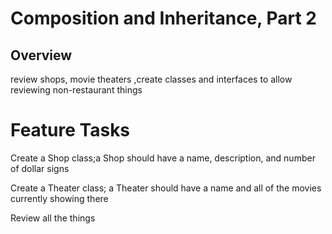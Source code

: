 # Composition and Inheritance, Part 2
## Overview
 review shops, movie theaters ,create classes and interfaces to allow reviewing non-restaurant things

 # Feature Tasks
  Create a Shop class;a Shop should have a name, description, and number of dollar signs

  Create a Theater class; a Theater should have a name and all of the movies currently showing there

   Review all the things
   